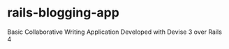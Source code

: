 rails-blogging-app
==================

Basic Collaborative Writing Application Developed with Devise 3 over Rails 4
